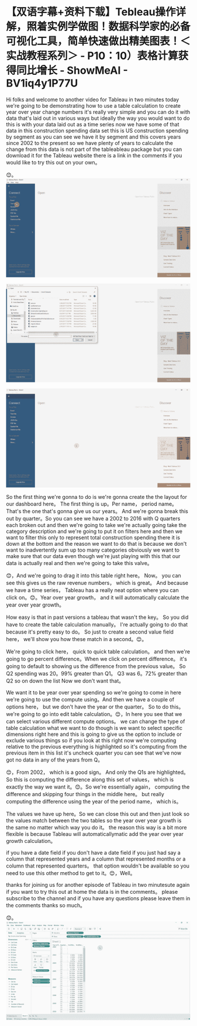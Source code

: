 # 【双语字幕+资料下载】Tebleau操作详解，照着实例学做图！数据科学家的必备可视化工具，简单快速做出精美图表！＜实战教程系列＞ - P10：10）表格计算获得同比增长 - ShowMeAI - BV1iq4y1P77U

Hi folks and welcome to another video for Tableau in two minutes today we're going to be demonstrating how to use a table calculation to create year over year change numbers it's really very simple and you can do it with data that's laid out in various ways but ideally the way you would want to do this is with your data laid out as a time series now we have some of that data in this construction spending data set this is US construction spending by segment as you can see we have it by segment and this covers years since 2002 to the present so we have plenty of years to calculate the change from this data is not part of the tableableau package but you can download it for the Tableau website there is a link in the comments if you would like to try this out on your own。

😊。![](img/c451b5e84cb33ba92e10a3fc08322e0e_1.png)

![](img/c451b5e84cb33ba92e10a3fc08322e0e_2.png)

![](img/c451b5e84cb33ba92e10a3fc08322e0e_3.png)

So the first thing we're gonna to do is we're gonna create the the layout for our dashboard here。 The first thing is up。Per name， period name。 That's the one that's gonna give us our years。 And we're gonna break this out by quarter。So you can see we have a 2002 to 2016 with Q quarters each broken out and then we're going to take we're actually going take the category description and we're going to put it on filters here and then we want to filter this only to represent total construction spending there it is down at the bottom and the reason we want to do that is because we don't want to inadvertently sum up too many categories obviously we want to make sure that our data even though we're just playing with this that our data is actually real and then we're going to take this valve。

😊，And we're going to drag it into this table right here。 Now。 you can see this gives us the raw revenue numbers， which is great。 And because we have a time series， Tableau has a really neat option where you can click on。😊。Year over year growth， and it will automatically calculate the year over year growth。

 How easy is that in past versions a tableau that wasn't the key。 So you did have to create the table calculation manually。 I're actually going to do that because it's pretty easy to do。 So just to create a second value field here， we'll show you how these match in a second。😊。

We're going to click here， quick to quick table calculation。 and then we're going to go percent difference。When we click on percent difference。 it's going to default to showing us the difference from the previous value。 So Q2 spending was 20。99% greater than Q1。 Q3 was 6。72% greater than Q2 so on down the list Now we don't want that。

 We want it to be year over year spending so we're going to come in here we're going to use the compute using。And then we have a couple of options here， but we don't have the year or the quarter。 So to do this。 we're going to go into edit table calculation。😊，In here you see that we can select various different compute options。 we can change the type of table calculation what we want to do though is we want to select specific dimensions right here and this is going to give us the option to include or exclude various things so if you look at this right now we're computing relative to the previous everything is highlighted so it's computing from the previous item in this list it's uncheck quarter you can see that we've now got no data in any of the years from Q。

😊，From 2002， which is a good sign。 And only the Q1s are highlighted。 So this is computing the difference along this set of values， which is exactly the way we want it。😊。So we're essentially again， computing the difference and skipping four things in the middle here。 but really computing the difference using the year of the period name， which is。

The values we have up here。So we can close this out and then just look so the values match between the two tables so the year over year growth is the same no matter which way you do it。 the reason this way is a bit more flexible is because Tableau will automaticallymatic add the year over year growth calculation。

 if you have a date field if you don't have a date field if you just had say a column that represented years and a column that represented months or a column that represented quarters。 that option wouldn't be available so you need to use this other method to get to it。😊，Well。

 thanks for joining us for another episode of Tableau in two minutesute again if you want to try this out at home the data is in the comments。 please subscribe to the channel and if you have any questions please leave them in the comments thanks so much。

😊。![](img/c451b5e84cb33ba92e10a3fc08322e0e_5.png)